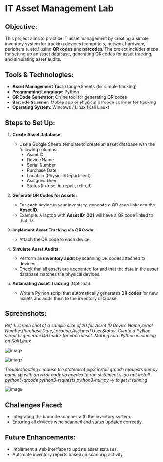 # IT Asset Management Lab

## Objective:
This project aims to practice IT asset management by creating a simple inventory system for tracking devices (computers, network hardware, peripherals, etc.) using **QR codes** and **barcodes**. The project includes steps for setting up an asset database, generating QR codes for asset tracking, and simulating asset audits.

## Tools & Technologies:
- **Asset Management Tool**: Google Sheets (for simple tracking)
- **Programming Language**: Python
- **QR Code Generator**: Online tool for generating QR codes
- **Barcode Scanner**: Mobile app or physical barcode scanner for tracking
- **Operating System**: Windows / Linux (Kali Linux)

## Steps to Set Up:
1. **Create Asset Database**:
   - Use a Google Sheets template to create an asset database with the following columns:
     - Asset ID
     - Device Name
     - Serial Number
     - Purchase Date
     - Location (Physical/Department)
     - Assigned User
     - Status (In-use, in-repair, retired)

2. **Generate QR Codes for Assets**:
   - For each device in your inventory, generate a QR code linked to the **Asset ID**.
   - Example: A laptop with **Asset ID: 001** will have a QR code linked to that ID.

3. **Implement Asset Tracking via QR Code**:
   - Attach the QR code to each device.
   
4. **Simulate Asset Audits**:
   - Perform an **inventory audit** by scanning QR codes attached to devices.
   - Check that all assets are accounted for and that the data in the asset database matches the physical devices.

5. **Automating Asset Tracking** (Optional):
   - Write a Python script that automatically generates **QR codes** for new assets and adds them to the inventory database.

## Screenshots:
*Ref 1: screen shot of a sample size of 20 for Asset ID,Device Name,Serial Number,Purchase Date,Location,Assigned User,Status. Create a Python script to generate QR codes for each asset. Making sure Python is running on Kali Linux*

![image](https://github.com/user-attachments/assets/65b59260-0000-42d9-b4ed-f916ff1ab67e)

![image](https://github.com/user-attachments/assets/abcc762d-cbe8-408d-a9f3-119100a1eafd)


*Troubleshooting because the statement pip3 install qrcode requests numpy came up with an error code so needed to run statement sudo apt install python3-qrcode python3-requests python3-numpy -y to get it running*

![image](https://github.com/user-attachments/assets/13df4c2c-aef8-4830-a576-a6e54027f675)

## Challenges Faced:
- Integrating the barcode scanner with the inventory system.
- Ensuring all devices were scanned and status updated correctly.

## Future Enhancements:
- Implement a web interface to update asset statuses.
- Automate inventory reports based on scanning activity.
